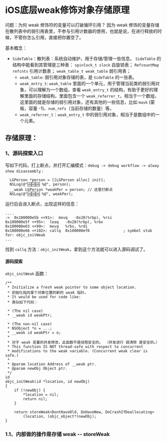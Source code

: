 #  iOS底层weak修饰对象存储原理
问题：为何 weak 修饰符的变量可以打破循环引用？
因为 weak 修饰的变量存储在散列表中的弱引用表里，不参与引用计数器的使用，也就是说，在进行释放的时候，不管你怎么引用，直接把你置空了。

基本概念：
+ `SideTable`：散列表：系统自动维护，用于存储/管理一些信息。
  `SideTable` 的结构中能看到其管理是三种表：
  `spinlock_t slock` 自旋锁表；
  `RefcountMap refcnts` 引用计数表；
  `weak_table_t weak_table` 弱引用表；
  + `weak_table`: 弱引用对象存储的表，是 `SideTable` 的一张表。
  + `weak_entry_t`: `weak_table` 里面的一个单元，用于管理当前类的弱引用对象，可以理解为一个数组，查看 `weak_entry_t` 的结构，有助于更好的理解里面的存储结构，里面包含一个 `weak_referrer_t`，相当于一个数组，这里面的就是存储的弱引用对象，还有其他的一些信息，比如 `mask` (蒙板，容量 -1)、`num_refs`（当前存储的数量）等。
  + `weak_referrer_t`：`weak_entry_t` 中的弱引用对象，相当于是数组中的一个元素。

## 存储原理：
### 1、源码探索入口
  写如下代码，打上断点，并打开汇编模式：`debug -> debug workflow -> alway show disassembly` :

```
  LGPerson *person = [[LGPerson alloc] init];
  NSLog(@"🆚🆚🆚 %@", person);
  __weak LGPerson *weakPer = person; // 这里打断点
  NSLog(@"🆚🆚🆚 %@", weakPer);
```
运行后会进入断点，出现这样的信息：
```
....
->  0x100000e5b <+91>:  movq   -0x20(%rbp), %rsi
0x100000e5f <+95>:  leaq   -0x28(%rbp), %rbx
0x100000e63 <+99>:  movq   %rbx, %rdi
0x100000e66 <+102>: callq  0x100000ef6               ; symbol stub for: objc_initWeak
...
```
找到 `callq` 方法：`objc_initWeak`，拿到这个方法就可以进入源码调试了。

#### 源码探索
`objc_initWeak` 函数：
```
/** 
 * Initialize a fresh weak pointer to some object location. 
 * 初始化指向某个对象位置的新的 weak 指针。
 * It would be used for code like: 
 * 类似如下代码：
 
 * (The nil case) 
 * __weak id weakPtr;
 
 * (The non-nil case) 
 * NSObject *o = ...;
 * __weak id weakPtr = o;
 * 
 * 对于 weak 变量的并发修改，此函数不是线程安全的。 （并发进行 弱清除 是安全的。）
 * This function IS NOT thread-safe with respect to concurrent
 * modifications to the weak variable. (Concurrent weak clear is safe.)
 *
 * @param location Address of __weak ptr. 
 * @param newObj Object ptr. 
 */
id
objc_initWeak(id *location, id newObj)
{
    if (!newObj) {
        *location = nil;
        return nil;
    }

    return storeWeak<DontHaveOld, DoHaveNew, DoCrashIfDeallocating>
        (location, (objc_object*)newObj);
}
```
### 1.1、内部做的操作是存储 weak -- storeWeak
```

```


  
